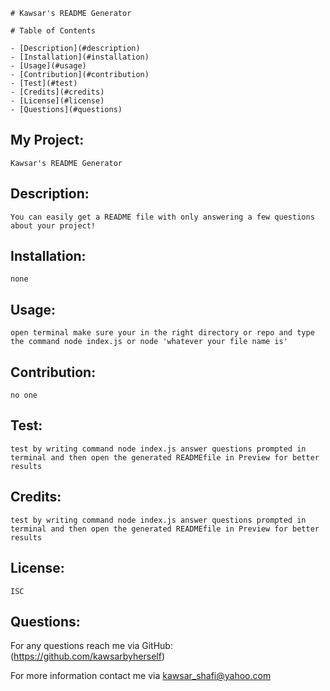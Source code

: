 
    # Kawsar's README Generator

    # Table of Contents

    - [Description](#description)
    - [Installation](#installation)
    - [Usage](#usage)
    - [Contribution](#contribution)
    - [Test](#test)
    - [Credits](#credits)
    - [License](#license)
    - [Questions](#questions)

 ## My Project:
    Kawsar's README Generator

 ## Description:
    You can easily get a README file with only answering a few questions about your project!

 ## Installation:
    none

 ## Usage:
    open terminal make sure your in the right directory or repo and type the command node index.js or node 'whatever your file name is'

 ## Contribution:
    no one
    
 ## Test:
    test by writing command node index.js answer questions prompted in terminal and then open the generated READMEfile in Preview for better results

 ## Credits:
    test by writing command node index.js answer questions prompted in terminal and then open the generated READMEfile in Preview for better results
   
 ## License:
    ISC

 ## Questions:
   For any questions reach me via GitHub:
   (https://github.com/kawsarbyherself)

   For more information contact me via kawsar_shafi@yahoo.com

   